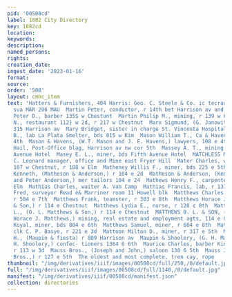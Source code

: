 ```yaml
---
pid: '00508cd'
label: 1882 City Directory
key: 1882cd
location: 
keywords: 
description: 
named_persons: 
rights: 
creation_date: 
ingest_date: '2023-01-16'
format: 
source: 
order: '508'
layout: cmhc_item
text: 'Hatters & Furnishers, 404 Harris: Geo. C. Steele & Co. ic tecrarnoet ret caspnar
  sua MAR 206 MAU  Martin Peter, conductor, r 14th bet Harrison av and Poplar  Martin
  Peter D., barber 135$ w Chestunt  Martin Philip M., mining, r 139 w 6th  Martinelli
  N., restaurant 112} w 2d, r 217 w Chestnut  Marx Sigmund, (G. Janowitz & Co.,) r
  315 Harrison av  Mary Bridget, sister in charge St. Vincenta Hospital  Mason James
  B., lab La Plata Smelter, bds 815 w Kim  Mason William T., Ca & Havens,) r 108 e
  4th  Mason & Havens, (W.T. Mason and J. E. Havens,) lawyers, 108 e 4th  Masonic
  Hail, Post-Office blag, Harrison av nw cor 5th  Massey A. T., mining supt, bds Fifth
  Avenue Hotel  Masey E. L., miner, bds Fifth Avenue Hotel  MATCHLESS MINE, Louis
  C. Leonard manager, office and Mine east Fryer Hill  Mater Charles, whol grocer
  107 w Chestnut, r 108 w Elm  Matheney Willis F., miner, bds 225 e 5th  Matheson
  Kenneth, (Matheson & Anderson,) r 104 e 2d  Matheson & Anderson, (Kenneth Matheson
  and Peter Anderson,) mer tailors 104 e 24  Mathews Henry F., carpenter, r 516 w
  Elm  Mathias Charles, waiter A. Van Camp  Mathias Francis, lab, r 137 w 5th  Mathyas
  Fred, surveyor Read é& Marriner room 11 Howell blk  Matthews Charles H., miner,
  r 504 e 7th  Matthews Frank, teamster, r 303 e 8th  Matthews Horace J., (O. L. Matthews
  & Son,) r 114 e Chestnut  Matthews Lydia E., nurse, r 128 ¢ 8th  Matthews Oscar
  L., (O. L. Matthews & Son,) r 114 e Chestnut  MATTHEWS 0. L. & SON, (Oscar L. and
  Horace J. Matthews,) mining, real estate and employment agts, 114 e Chestnut  Matthews
  Koyal, miner, bds 804 e 6th  Matthews Samuel, miner, r 604 e 8th  Mattingly Michael,
  clk C. P. Basye, r 221 e 3d  Mattoon Milton D., miner, r 317 e 5th  Maupin George
  H., (Maupin & fiesta) r 809 Harrison av  Maupin & Shoolery, (G. H. Maupin and J.
  H. Shoolery,) confec- tioners 1364 6 6th  Maurice Charles, barber King & Rosendorff,
  r 113 w 3d  Mauss Bros., (Joseph and John,) saloon 130 6 5th  Mauss John, (Manes
  Bros.,) r 127 e 5th  The oldest and most complete, tren cay, rope          '
thumbnail: "/img/derivatives/iiif/images/00508cd/full/250,/0/default.jpg"
full: "/img/derivatives/iiif/images/00508cd/full/1140,/0/default.jpg"
manifest: "/img/derivatives/iiif/00508cd/manifest.json"
collection: directories
---
```

